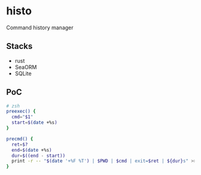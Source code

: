 # histo
Command history manager

## Stacks
- rust
- SeaORM
- SQLite

## PoC

```sh
# zsh
preexec() {
  cmd="$1"
  start=$(date +%s)
}

precmd() {
  ret=$?
  end=$(date +%s)
  dur=$((end - start))
  print -r -- "$(date '+%F %T') | $PWD | $cmd | exit=$ret | ${dur}s" >> ~/.command_log
}
```
